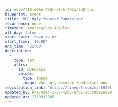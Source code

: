 ```yaml
---
id: ee3e7f18-e06e-450c-a2d5-792af3d8fcbc
blueprint: event
title: 'VHC Ugly Sweater Fundraiser'
recurrence: none
timezone: America/Los_Angeles
all_day: false
start_date: '2024-12-05'
start_time: '18:00'
end_time: '22:00'
description:
  -
    type: set
    attrs:
      id: m36g7ksa
      values:
        type: image
        image: vhc-ugly-sweater-fundraiser.png
registration_link: 'https://tinyurl.com/ms4k929t'
updated_by: 87a74d1c-1760-42c5-afc1-1cc59be16098
updated_at: 1730932085
---
```

